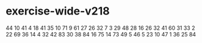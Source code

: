 # exercise-wide-v218
44
10
41
4
18
41
35
10
71
9
61
27
26
32
7
3
29
48
28
16
26
32
41
60
31
33
2
22
69
36
14
4
32
42
83
30
38
84
16
75
14
73
49
5
46
5
23
10
47
1
36
25
84
